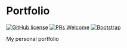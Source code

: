 # Portfolio

[![GitHub license](https://img.shields.io/github/license/GabrielCrackPro/portfolio?style=for-the-badge)](https://github.com/GabrielCrackPro/portfolio/master/LICENSE)
[![PRs Welcome](https://img.shields.io/badge/PRs-welcome-brightgreen.svg?style=for-the-badge)](https://github.com/GabrielCrackPro/portfolio/pulls)
[![Bootstrap](https://img.shields.io/badge/Bootstrap-5.0-blueviolet?style=for-the-badge&logo=bootstrap)](https://getbootstrap.com/docs/versions/)

My personal portfolio
